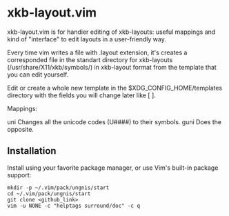 # xkb-layout.vim

xkb-layout.vim is for handier editing of xkb-layouts: useful mappings and
kind of "interface" to edit layouts in a user-friendly way.

Every time vim writes a file with .layout extension, it's creates
a corresponded file in the standart directory for xkb-layouts (/usr/share/X11/xkb/symbols/)
in xkb-layout format from the template that you can edit yourself.

Edit or create a whole new template in the $XDG_CONFIG_HOME/templates directory
with the fields you will change later like [  ].

Mappings:

<leader>uni Changes all the unicode codes (U####) to their symbols.
<leader>guni Does the opposite.

## Installation

Install using your favorite package manager, or use Vim's built-in package
support:

    mkdir -p ~/.vim/pack/ungnis/start
    cd ~/.vim/pack/ungnis/start
    git clone <github_link>
    vim -u NONE -c "helptags surround/doc" -c q
